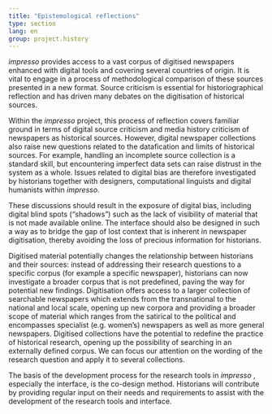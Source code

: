 ```yaml
---
title: "Epistemological reflections"
type: section
lang: en
group: project.history
---
```


*impresso* provides access to a vast corpus of digitised newspapers enhanced with digital tools and covering several countries of origin. It is vital to engage in a process of methodological comparison of these sources presented in a new format. Source criticism is essential for historiographical reflection and has driven many debates on the digitisation of historical sources. 

<!-- more -->

Within the *impresso* project, this process of reflection covers familiar ground in terms of digital source criticism and media history criticism of newspapers as historical sources. However, digital newspaper collections also raise new questions related to the datafication and limits of historical sources. For example, handling an incomplete source collection is a standard skill, but encountering imperfect data sets can raise distrust in the system as a whole. Issues related to digital bias are therefore investigated by historians together with designers, computational linguists and digital humanists within *impresso*.
 
These discussions should result in the exposure of digital bias, including digital blind spots (“shadows”) such as the lack of visibility of material that is not made available online. The interface should also be designed in such a way as to bridge the gap of lost context that is inherent in newspaper digitisation, thereby avoiding the loss of precious information for historians.
 
Digitised material potentially changes the relationship between historians and their sources: instead of addressing their research questions to a specific corpus (for example a specific newspaper), historians can now investigate a broader corpus that is not predefined, paving the way for potential new findings. Digitisation offers access to a larger collection of searchable newspapers which extends from the transnational to the national and local scale, opening up new corpora and providing a broader scope of material which ranges from the satirical to the political and encompasses specialist (e.g. women’s) newspapers as well as more general newspapers. Digitised collections have the potential to redefine the practice of historical research, opening up the possibility of searching in an externally defined corpus. We can focus our attention on the wording of the research question and apply it to several collections.
 
The basis of the development process for the research tools in *impresso* , especially the interface, is the co-design method. Historians will contribute by providing regular input on their needs and requirements to assist with the development of the research tools and interface.
 